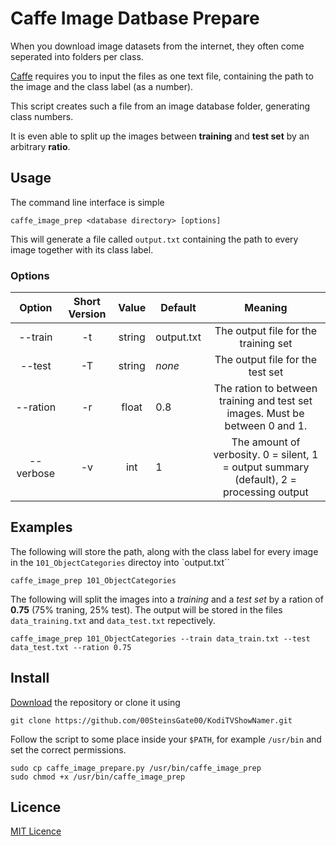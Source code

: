 # Caffe Image Datbase Prepare

When you download image datasets from the internet, they often come seperated into folders per class.

[Caffe](http://caffe.berkeleyvision.org) requires you to input the files as one text file, containing the path to the image and the class label (as a number).

This script creates such a file from an image database folder, generating class numbers.

It is even able to split up the images between **training** and **test set** by an arbitrary **ratio**.

## Usage

The command line interface is simple

```
caffe_image_prep <database directory> [options]
```

This will generate a file called `output.txt` containing the path to every image together with its class label.

### Options

|   Option  | Short Version |  Value | Default    |                                          Meaning                                         |
|:---------:|:-------------:|:------:|------------|:----------------------------------------------------------------------------------------:|
|  --train  |       -t      | string | output.txt | The output file for the training set                                                     |
|   --test  |       -T      | string |   *none*   | The output file for the test set                                                         |
|  --ration |       -r      |  float |     0.8    | The ration to between training and test set images. Must be between 0 and 1.             |
| --verbose |       -v      |   int  |      1     | The amount of verbosity. 0 = silent, 1 = output summary (default), 2 = processing output |

## Examples

The following will store the path, along with the class label for every image in the `101_ObjectCategories` directoy into `output.txt``

```
caffe_image_prep 101_ObjectCategories
```
The following will split the images into a *training* and a *test set* by a ration of **0.75** (75% traning, 25% test). The output will be stored in the files `data_training.txt` and `data_test.txt` repectively.

```
caffe_image_prep 101_ObjectCategories --train data_train.txt --test data_test.txt --ration 0.75
```

## Install 

[Download](https://github.com/00SteinsGate00/KodiTVShowNamer/archive/master.zip) the repository or clone it using

```
git clone https://github.com/00SteinsGate00/KodiTVShowNamer.git
```

Follow the script to some place inside your `$PATH`, for example `/usr/bin` and set the correct permissions.

```
sudo cp caffe_image_prepare.py /usr/bin/caffe_image_prep
sudo chmod +x /usr/bin/caffe_image_prep
```

## Licence

[MIT Licence](LICENCE.md)

